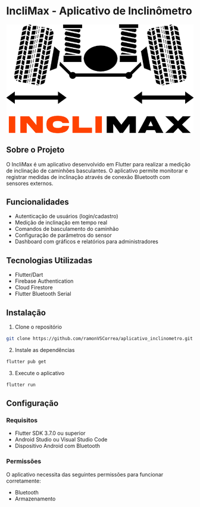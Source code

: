 # IncliMax - Aplicativo de Inclinômetro

![Logo IncliMax](assets/inclimaxLogo.png)

## Sobre o Projeto

O IncliMax é um aplicativo desenvolvido em Flutter para realizar a medição de inclinação de caminhões basculantes. O aplicativo permite monitorar e registrar medidas de inclinação através de conexão Bluetooth com sensores externos. 


## Funcionalidades

- Autenticação de usuários (login/cadastro)
- Medição de inclinação em tempo real
- Comandos de basculamento do caminhão
- Configuração de parâmetros do sensor
- Dashboard com gráficos e relatórios para administradores

## Tecnologias Utilizadas

- Flutter/Dart
- Firebase Authentication
- Cloud Firestore
- Flutter Bluetooth Serial

## Instalação

1. Clone o repositório

```bash
git clone https://github.com/ramonVSCorrea/aplicativo_inclinometro.git
```

2. Instale as dependências

```bash
flutter pub get
```

3. Execute o aplicativo

```bash
flutter run
```

## Configuração

### Requisitos

- Flutter SDK 3.7.0 ou superior
- Android Studio ou Visual Studio Code
- Dispositivo Android com Bluetooth

### Permissões

O aplicativo necessita das seguintes permissões para funcionar corretamente:

- Bluetooth
- Armazenamento

